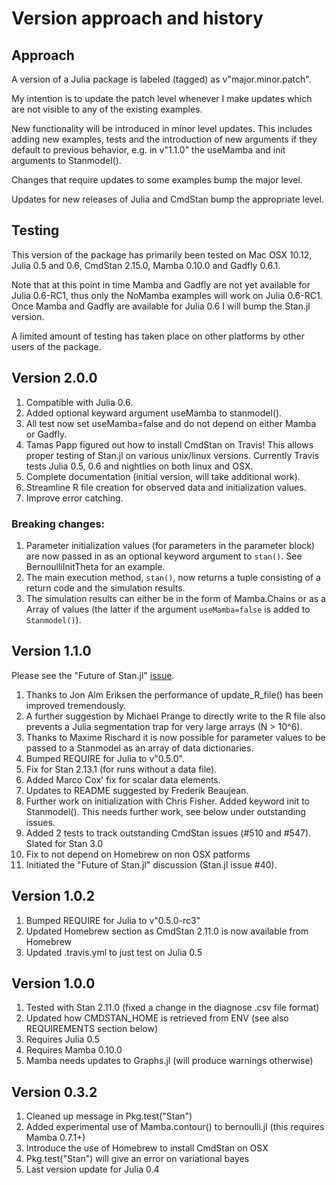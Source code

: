 # Version approach and history

## Approach

A version of a Julia package is labeled (tagged) as v"major.minor.patch".

My intention is to update the patch level whenever I make updates which are not visible to any of the existing examples.

New functionality will be introduced in minor level updates. This includes adding new examples, tests and the introduction of new arguments if they default to previous behavior, e.g. in v"1.1.0" the useMamba and init arguments to Stanmodel().

Changes that require updates to some examples bump the major level.

Updates for new releases of Julia and CmdStan bump the appropriate level.

## Testing

This version of the package has primarily been tested on Mac OSX 10.12, Julia 0.5 and 0.6, CmdStan 2.15.0, Mamba 0.10.0 and Gadfly 0.6.1.

Note that at this point in time Mamba and Gadfly are not yet available for Julia 0.6-RC1, thus only the NoMamba examples will work on Julia 0.6-RC1. Once Mamba and Gadfly are available for Julia 0.6 I will bump the Stan.jl version.

A limited amount of testing has taken place on other platforms by other users of the package.

## Version 2.0.0

1. Compatible with Julia 0.6.
1. Added optional keyward argument useMamba to stanmodel().
1. All test now set useMamba=false and do not depend on either Mamba or Gadfly.
1. Tamas Papp figured out how to install CmdStan on Travis! This allows proper testing of Stan.jl on various unix/linux versions. Currently Travis tests Julia 0.5, 0.6 and nightlies on both linux and OSX.
1. Complete documentation (initial version, will take additional work).
2. Streamline R file creation for observed data and initialization values.
3. Improve error catching.

### Breaking changes:

1. Parameter initialization values (for parameters in the parameter block) are now passed in as an optional keyword argument to `stan()`. See BernoulliInitTheta for an example.
1. The main execution method, `stan()`, now returns a tuple consisting of a return code and the simulation results.
1. The simulation results can either be in the form of Mamba.Chains or as a Array of values (the latter if the argument `useMamba=false` is added to `Stanmodel()`).

## Version 1.1.0

Please see the "Future of Stan.jl" [issue](https://github.com/goedman/Stan.jl/issues/40).
 
1. Thanks to Jon Alm Eriksen the performance of update_R_file() has been improved tremendously. 
1. A further suggestion by Michael Prange to directly write to the R file also prevents a Julia segmentation trap for very large arrays (N > 10^6).
1. Thanks to Maxime Rischard it is now possible for parameter values to be passed to a Stanmodel as an array of data dictionaries.
1. Bumped REQUIRE for Julia to v"0.5.0".
1. Fix for Stan 2.13.1 (for runs without a data file).
1. Added Marco Cox' fix for scalar data elements.
1. Updates to README suggested by Frederik Beaujean.
1. Further work on initialization with Chris Fisher. Added keyword init to Stanmodel(). This needs further work, see below under outstanding issues.
1. Added 2 tests to track outstanding CmdStan issues (#510 and #547). Slated for Stan 3.0
1. Fix to not depend on Homebrew on non OSX patforms
1. Initiated the "Future of Stan.jl" discussion (Stan.jl issue #40).

## Version 1.0.2

1. Bumped REQUIRE for Julia to v"0.5.0-rc3"
2. Updated Homebrew section as CmdStan 2.11.0 is now available from Homebrew
3. Updated .travis.yml to just test on Julia 0.5

## Version 1.0.0

1. Tested with Stan 2.11.0 (fixed a change in the diagnose .csv file format)
2. Updated how CMDSTAN_HOME is retrieved from ENV (see also REQUIREMENTS section below)
3. Requires Julia 0.5
4. Requires Mamba 0.10.0
5. Mamba needs updates to Graphs.jl (will produce warnings otherwise)

## Version 0.3.2

1. Cleaned up message in Pkg.test("Stan")
2. Added experimental use of Mamba.contour() to bernoulli.jl (this requires Mamba 0.7.1+)
3. Introduce the use of Homebrew to install CmdStan on OSX
4. Pkg.test("Stan") will give an error on variational bayes
5. Last version update for Julia 0.4



